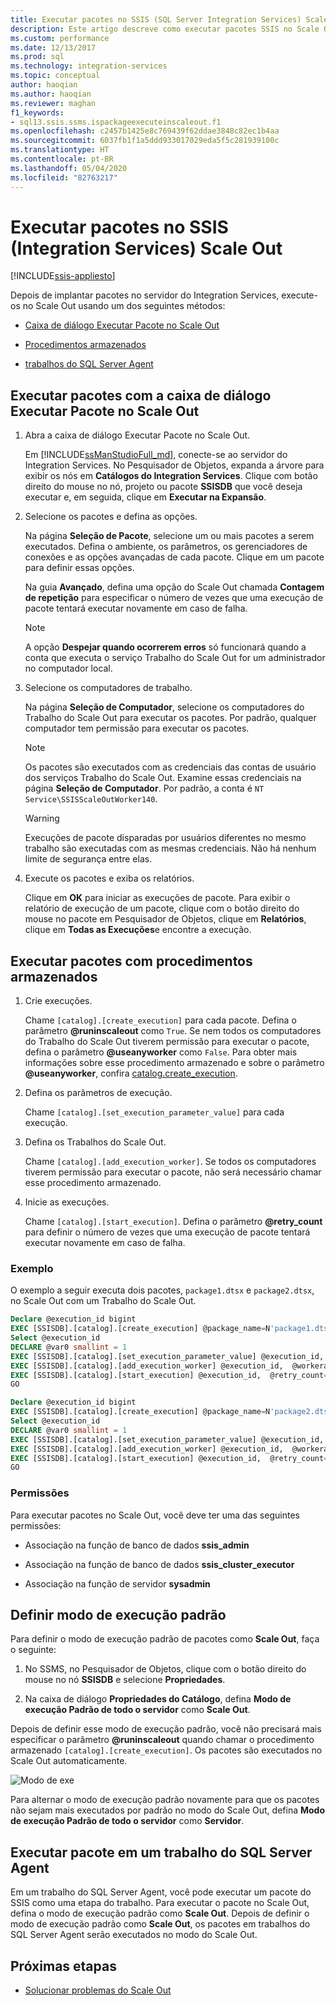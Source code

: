 ```yaml
---
title: Executar pacotes no SSIS (SQL Server Integration Services) Scale Out | Microsoft Docs
description: Este artigo descreve como executar pacotes SSIS no Scale Out
ms.custom: performance
ms.date: 12/13/2017
ms.prod: sql
ms.technology: integration-services
ms.topic: conceptual
author: haoqian
ms.author: haoqian
ms.reviewer: maghan
f1_keywords:
- sql13.ssis.ssms.ispackageexecuteinscaleout.f1
ms.openlocfilehash: c2457b1425e8c769439f62ddae3848c82ec1b4aa
ms.sourcegitcommit: 6037fb1f1a5ddd933017029eda5f5c281939100c
ms.translationtype: HT
ms.contentlocale: pt-BR
ms.lasthandoff: 05/04/2020
ms.locfileid: "82763217"
---
```

# <a name="run-packages-in-integration-services-ssis-scale-out"></a>Executar pacotes no SSIS (Integration Services) Scale Out

[!INCLUDE[ssis-appliesto](../../includes/ssis-appliesto-ssvrpluslinux-asdb-asdw-xxx.md)]


Depois de implantar pacotes no servidor do Integration Services, execute-os no Scale Out usando um dos seguintes métodos:

-   [Caixa de diálogo Executar Pacote no Scale Out](#scale_out_dialog)

-   [Procedimentos armazenados](#stored_proc)

-   [trabalhos do SQL Server Agent](#sql_agent)

## <a name="run-packages-with-the-execute-package-in-scale-out-dialog-box"></a><a name="scale_out_dialog"></a> Executar pacotes com a caixa de diálogo Executar Pacote no Scale Out

1. Abra a caixa de diálogo Executar Pacote no Scale Out.

    Em [!INCLUDE[ssManStudioFull_md](../../includes/ssmanstudiofull-md.md)], conecte-se ao servidor do Integration Services. No Pesquisador de Objetos, expanda a árvore para exibir os nós em **Catálogos do Integration Services**. Clique com botão direito do mouse no nó, projeto ou pacote **SSISDB** que você deseja executar e, em seguida, clique em **Executar na Expansão**.

2. Selecione os pacotes e defina as opções.

    Na página **Seleção de Pacote**, selecione um ou mais pacotes a serem executados. Defina o ambiente, os parâmetros, os gerenciadores de conexões e as opções avançadas de cada pacote. Clique em um pacote para definir essas opções.
    
    Na guia **Avançado**, defina uma opção do Scale Out chamada **Contagem de repetição** para especificar o número de vezes que uma execução de pacote tentará executar novamente em caso de falha.

    > [!NOTE]
    > A opção **Despejar quando ocorrerem erros** só funcionará quando a conta que executa o serviço Trabalho do Scale Out for um administrador no computador local.

3. Selecione os computadores de trabalho.

    Na página **Seleção de Computador**, selecione os computadores do Trabalho do Scale Out para executar os pacotes. Por padrão, qualquer computador tem permissão para executar os pacotes. 

   > [!NOTE] 
   > Os pacotes são executados com as credenciais das contas de usuário dos serviços Trabalho do Scale Out. Examine essas credenciais na página **Seleção de Computador**. Por padrão, a conta é `NT Service\SSISScaleOutWorker140`.

   > [!WARNING]
   > Execuções de pacote disparadas por usuários diferentes no mesmo trabalho são executadas com as mesmas credenciais. Não há nenhum limite de segurança entre elas. 

4. Execute os pacotes e exiba os relatórios.

    Clique em **OK** para iniciar as execuções de pacote. Para exibir o relatório de execução de um pacote, clique com o botão direito do mouse no pacote em Pesquisador de Objetos, clique em **Relatórios**, clique em **Todas as Execuções**e encontre a execução.
    
## <a name="run-packages-with-stored-procedures"></a><a name="stored_proc"></a> Executar pacotes com procedimentos armazenados

1.  Crie execuções.

    Chame `[catalog].[create_execution]` para cada pacote. Defina o parâmetro **\@runinscaleout** como `True`. Se nem todos os computadores do Trabalho do Scale Out tiverem permissão para executar o pacote, defina o parâmetro **\@useanyworker** como `False`. Para obter mais informações sobre esse procedimento armazenado e sobre o parâmetro **\@useanyworker**, confira [catalog.create_execution](../system-stored-procedures/catalog-create-execution-ssisdb-database.md). 

2. Defina os parâmetros de execução.

    Chame `[catalog].[set_execution_parameter_value]` para cada execução.

3. Defina os Trabalhos do Scale Out.

    Chame `[catalog].[add_execution_worker]`. Se todos os computadores tiverem permissão para executar o pacote, não será necessário chamar esse procedimento armazenado. 

4. Inicie as execuções.

    Chame `[catalog].[start_execution]`. Defina o parâmetro **\@retry_count** para definir o número de vezes que uma execução de pacote tentará executar novamente em caso de falha.
    
### <a name="example"></a>Exemplo
O exemplo a seguir executa dois pacotes, `package1.dtsx` e `package2.dtsx`, no Scale Out com um Trabalho do Scale Out.  

```sql
Declare @execution_id bigint
EXEC [SSISDB].[catalog].[create_execution] @package_name=N'package1.dtsx', @execution_id=@execution_id OUTPUT, @folder_name=N'folder1', @project_name=N'project1', @use32bitruntime=False, @reference_id=Null, @useanyworker=False, @runinscaleout=True
Select @execution_id
DECLARE @var0 smallint = 1
EXEC [SSISDB].[catalog].[set_execution_parameter_value] @execution_id,  @object_type=50, @parameter_name=N'LOGGING_LEVEL', @parameter_value=@var0
EXEC [SSISDB].[catalog].[add_execution_worker] @execution_id,  @workeragent_id=N'64c020e2-f819-4c2d-a22f-efb31a91e70a'
EXEC [SSISDB].[catalog].[start_execution] @execution_id,  @retry_count=0
GO

Declare @execution_id bigint
EXEC [SSISDB].[catalog].[create_execution] @package_name=N'package2.dtsx', @execution_id=@execution_id OUTPUT, @folder_name=N'folder2', @project_name=N'project2', @use32bitruntime=False, @reference_id=Null, @useanyworker=False, @runinscaleout=True
Select @execution_id
DECLARE @var0 smallint = 1
EXEC [SSISDB].[catalog].[set_execution_parameter_value] @execution_id,  @object_type=50, @parameter_name=N'LOGGING_LEVEL', @parameter_value=@var0
EXEC [SSISDB].[catalog].[add_execution_worker] @execution_id,  @workeragent_id=N'64c020e2-f819-4c2d-a22f-efb31a91e70a'
EXEC [SSISDB].[catalog].[start_execution] @execution_id,  @retry_count=0
GO
```

### <a name="permissions"></a>Permissões
Para executar pacotes no Scale Out, você deve ter uma das seguintes permissões:

-   Associação na função de banco de dados **ssis_admin**  

-   Associação na função de banco de dados **ssis_cluster_executor**  
  
-   Associação na função de servidor **sysadmin**  

## <a name="set-default-execution-mode"></a>Definir modo de execução padrão
Para definir o modo de execução padrão de pacotes como **Scale Out**, faça o seguinte:

1.  No SSMS, no Pesquisador de Objetos, clique com o botão direito do mouse no nó **SSISDB** e selecione **Propriedades**.

2.  Na caixa de diálogo **Propriedades do Catálogo**, defina **Modo de execução Padrão de todo o servidor** como **Scale Out**.

Depois de definir esse modo de execução padrão, você não precisará mais especificar o parâmetro **\@runinscaleout** quando chamar o procedimento armazenado `[catalog].[create_execution]`. Os pacotes são executados no Scale Out automaticamente. 

![Modo de exe](media/exe-mode.PNG)

Para alternar o modo de execução padrão novamente para que os pacotes não sejam mais executados por padrão no modo do Scale Out, defina **Modo de execução Padrão de todo o servidor** como **Servidor**.

## <a name="run-package-in-sql-server-agent-job"></a><a name="sql_agent"></a> Executar pacote em um trabalho do SQL Server Agent
Em um trabalho do SQL Server Agent, você pode executar um pacote do SSIS como uma etapa do trabalho. Para executar o pacote no Scale Out, defina o modo de execução padrão como **Scale Out**. Depois de definir o modo de execução padrão como **Scale Out**, os pacotes em trabalhos do SQL Server Agent serão executados no modo do Scale Out.

## <a name="next-steps"></a>Próximas etapas
-   [Solucionar problemas do Scale Out](troubleshooting-scale-out.md)
